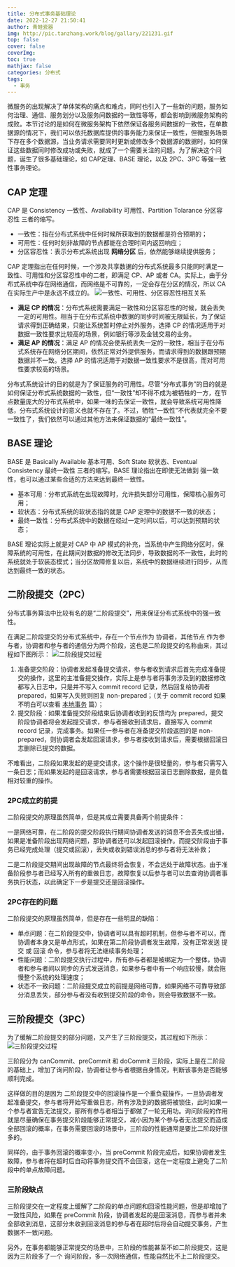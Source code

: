 ```yaml
---
title: 分布式事务基础理论
date: 2022-12-27 21:50:41
author: 青蛙瓷器
img: http://pic.tanzhang.work/blog/gallary/221231.gif
top: false
cover: false
coverImg: 
toc: true
mathjax: false
categories: 分布式
tags:
  - 事务
---
```

微服务的出现解决了单体架构的痛点和难点，同时也引入了一些新的问题，服务如何治理、通信、服务划分以及服务间数据的一致性等等，都会影响到微服务架构的成败。本节讨论的是如何在微服务架构下依然保证各服务间数据的一致性，在单数据源的情况下，我们可以依托数据库提供的事务能力来保证一致性，但微服务场景下存在多个数据源，当业务请求需要同时更新或修改多个数据源的数据时，如何保证这些数据同时修改成功或失败，就成了一个需要关注的问题。为了解决这个问题，诞生了很多基础理论，如 CAP定理、BASE 理论，以及 2PC、3PC 等强一致性事务理论。

## CAP 定理

CAP 是 Consistency 一致性、Availability 可用性、Partition Tolarance  分区容忍性 三者的缩写。

- 一致性：指在分布式系统中任何时候所获取到的数据都是符合预期的；
- 可用性：任何时刻非故障的节点都能在合理时间内返回响应；
- 分区容忍性：表示分布式系统出现 **网络分区** 后，依然能够继续提供服务；

CAP 定理指出在任何时候，一个涉及共享数据的分布式系统最多只能同时满足一致性、可用性和分区容忍性中的二者，即满足 CP、AP 或者 CA。实际上，由于分布式系统中存在网络通信，而网络是不可靠的，一定会存在分区的情况，所以 CA 在实际生产中是永远不成立的。
![一致性、可用性、分区容忍性相互关系](http://pic.tanzhang.work/blog/20221228161311.png)

- **满足 CP 的情况**：分布式系统需要满足一致性和分区容忍性的时候，就会丢失一定的可用性。相当于在分布式系统中数据的同步时间被无限延长，为了保证请求得到正确结果，只能让系统暂时停止对外服务，选择 CP 的情况适用于对数据一致性要求比较高的场景，例如银行等涉及金钱交易的业务。
- **满足 AP 的情况**：满足 AP 的情况会使系统丢失一定的一致性，相当于在分布式系统存在网络分区期间，依然正常对外提供服务，而请求得到的数据跟预期数据并不一致。选择 AP 的情况适用于对数据一致性要求不是很高，而对可用性要求较高的场景。

分布式系统设计的目的就是为了保证服务的可用性。尽管“分布式事务”的目的就是如何保证分布式系统数据的一致性，但“一致性”却不得不成为被牺牲的一方，在节点数量庞大的分布式系统中，如果一味的去保证一致性，就会导致系统可用性降低，分布式系统设计的意义也就不存在了。不过，牺牲“一致性”不代表就完全不要一致性了，我们依然可以通过其他方法来保证数据的“最终一致性”。

## BASE 理论

BASE 是 Basically Available 基本可用、Soft State 软状态、Eventual Consistency 最终一致性 三者的缩写。BASE 理论指出在即使无法做到 强一致性，也可以通过某些合适的方法来达到最终一致性。

- 基本可用：分布式系统在出现故障时，允许损失部分可用性，保障核心服务可用；
- 软状态：分布式系统的软状态指的就是 CAP 定理中的数据不一致的状态；
- 最终一致性：分布式系统中的数据在经过一定时间以后，可以达到预期的状态；

BASE 理论实际上就是对 CAP 中 AP 模式的补充，当系统中产生网络分区时，保障系统的可用性，在此期间对数据的修改无法同步，导致数据的不一致性，此时的系统就处于软装态模式；当分区故障修复以后，系统中的数据继续进行同步，从而达到最终一致的状态。

## 二阶段提交（2PC）

分布式事务算法中比较有名的是“二阶段提交”，用来保证分布式系统中的强一致性。

在满足二阶段提交的分布式系统中，存在一个节点作为 协调者，其他节点 作为参与者，协调者和参与者的通信分为两个阶段，这也是二阶段提交的名称由来，其过程如下图所示：
![二阶段提交过程](http://pic.tanzhang.work/blog/20221229223437.png)

1. 准备提交阶段：协调者发起准备提交请求，参与者收到请求后首先完成准备提交的操作，这里的主准备提交操作，实际上是参与者将事务涉及到的数据修改都写入日志中，只是并不写入 commit record 记录，然后回复给协调者 prepared，如果写入失败则回复 non-prepared；（关于 commit record 如果不明白可以查看 [本地事务]() 篇）；
2. 提交阶段：如果准备提交阶段结束后协调者收到的反馈均为 prepared，提交阶段协调者将会发起提交请求，参与者接收到请求后，直接写入 commit record 记录，完成事务。如果任一参与者在准备提交阶段返回的是 non-prepared，则协调者会发起回滚请求，参与者接收到请求后，需要根据回滚日志删除已提交的数据。

不难看出，二阶段如果发起的是提交请求，这个操作是很轻量的，参与者只需写入一条日志；而如果发起的是回滚请求，参与者需要根据回滚日志删除数据，是负载相对较重的操作。

### 2PC成立的前提

二阶段提交的原理虽然简单，但是其成立需要具备两个前提条件：

一是网络可靠，在二阶段的提交阶段执行期间协调者发送的消息不会丢失或出错，如果是准备阶段出现网络问题，那协调者还可以发起回滚操作。而提交阶段由于事务已经完成处理（提交或回滚），丢失或收到错误消息的参与者将无法补救；

二是二阶段提交期间出现故障的节点最终将会恢复，不会远处于故障状态。由于准备阶段参与者已经写入所有的重做日志，故障恢复以后参与者可以去查询协调者事务执行状态，以此确定下一步是提交还是回滚操作。

### 2PC存在的问题

二阶段提交的原理虽然简单，但是存在一些明显的缺陷：

- 单点问题：在二阶段提交中，协调者可以具有超时机制，但参与者不可以，而协调者本身又是单点形式，如果在第二阶段协调者发生故障，没有正常发送 提交 或 回滚 命令，参与者将无法继续事务处理；
- 性能问题：二阶段提交执行过程中，所有参与者都是被绑定为一个整体，协调者和参与者间以同步的方式发送消息，如果参与者中有一个响应较慢，就会拖慢整个系统的处理速度；
- 状态不一致问题：二阶段提交成立的前提是网络可靠，如果网络不可靠导致部分消息丢失，部分参与者没有收到提交阶段的命令，则会导致数据不一致。

## 三阶段提交（3PC）

为了缓解二阶段提交的部分问题，又产生了三阶段提交，其过程如下所示：
![三阶段提交过程](http://pic.tanzhang.work/blog/20221230094224.png)

三阶段分为 canCommit、preCommit 和 doCommit 三阶段，实际上是在二阶段的基础上，增加了询问阶段，协调者让参与者根据自身情况，判断该事务是否能够顺利完成。

这样做的目的是因为 二阶段提交中的回滚操作是一个重负载操作，一旦协调者发起准备提交，参与者将开始写重做日志，所有涉及到的数据将被锁住，此时如果一个参与者宣告无法提交，那所有参与者相当于都做了一轮无用功。询问阶段的作用就是尽量确保在事务提交阶段能够正常提交，减小因为某个参与者无法提交而造成全部回滚的概率，在事务需要回滚的场景中，三阶段的性能通常是要比二阶段好很多的。

同样的，由于事务回滚的概率变小，当 preCommit 阶段完成后，如果协调者发生故障，参与者将在超时后自动将事务提交而不会回滚，这在一定程度上避免了二阶段中的单点故障问题。

### 三阶段缺点

三阶段提交在一定程度上缓解了二阶段的单点问题和回滚性能问题，但是却增加了一致性风险，如果在 preCommit 阶段，协调者发起的是回滚消息，而参与者并未全部收到消息，这部分未收到回滚消息的参与者在超时后将会自动提交事务，产生数据不一致问题。

另外，在事务都能够正常提交的场景中，三阶段的性能甚至不如二阶段提交，这是因为三阶段多了一个 询问阶段，多一次网络通信，性能自然比不上二阶段提交。
